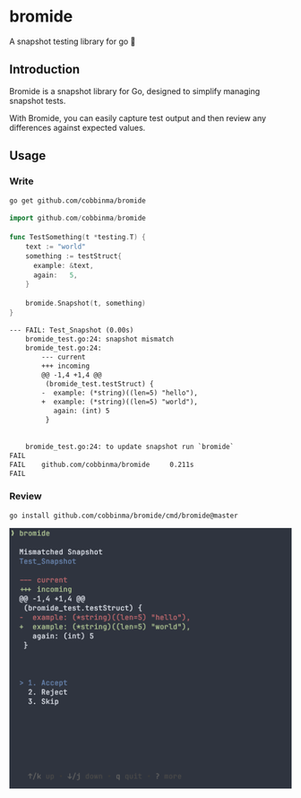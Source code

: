 # bromide

A snapshot testing library for go 📸

## Introduction

Bromide is a snapshot library for Go, designed to simplify managing snapshot tests. 

With Bromide, you can easily capture test output and then review any differences against expected values.

## Usage

### Write

```sh
go get github.com/cobbinma/bromide
```

```go
import github.com/cobbinma/bromide

func TestSomething(t *testing.T) {
    text := "world"
    something := testStruct{
      example: &text,
      again:   5,
    }
    
    bromide.Snapshot(t, something)
}
```

```
--- FAIL: Test_Snapshot (0.00s)
    bromide_test.go:24: snapshot mismatch
    bromide_test.go:24:
        --- current
        +++ incoming
        @@ -1,4 +1,4 @@
         (bromide_test.testStruct) {
        -  example: (*string)((len=5) "hello"),
        +  example: (*string)((len=5) "world"),
           again: (int) 5
         }


    bromide_test.go:24: to update snapshot run `bromide`
FAIL
FAIL    github.com/cobbinma/bromide     0.211s
FAIL
```

### Review

```sh
go install github.com/cobbinma/bromide/cmd/bromide@master
```

![screenshot](./assets/Screenshot.png)
